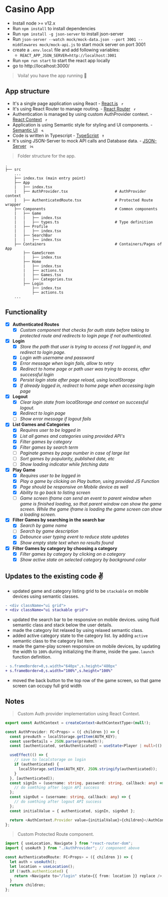 # Casino App

- Install node >= v12.x
- Run `npm install` to install dependencies
- Run `npm install -g json-server` to install json-server
- Run `json-server --watch mock/mock-data.json --port 3001 --middlewares mock/mock-api.js` to start mock server on port 3001
- create a `.env.local` file and add following variables:
  - `REACT_APP_JSON_SERVER=http://localhost:3001`
- Run `npm run start` to start the react app locally
- go to http://localhost:3000/

> Voila! you have the app running :tada:

## App structure

- It's a single page application using React - [React.js](https://reactjs.org/) &nbsp; <img src="https://slackmojis.com/emojis/1161-react/download" width="12px" height="12px" alt="reactjs">
- It's using React Router to manage routing. - [React Router](https://reacttraining.com/react-router/web/guides/quick-start) &nbsp; <img src="https://iconape.com/wp-content/files/sm/371377/svg/371377.svg" width="12px" height="12px" alt="react-router">
- Authentication is managed by using custom AuthProvider context. - [React Context](https://reactjs.org/docs/context.html) &nbsp; <img src="https://www.pngitem.com/pimgs/m/664-6644509_icon-react-js-logo-hd-png-download.png" width="12px" height="12px" alt="react-context">
- Application is using Semantic style for styling and UI components. - [Semantic UI](https://react.semantic-ui.com/) &nbsp; <img src="https://semantic-ui.com/images/logo.png" width="12px" height="12px" alt="semantic-ui">
- Code is written in Typescript - [TypeScript](https://www.typescriptlang.org/) &nbsp; <img src="https://cdn.worldvectorlogo.com/logos/typescript.svg" width="12px" height="12px" alt="typescript">
- It's using JSON-Server to mock API calls and Database data. - [JSON-Server](https://github.com/typicode/json-server) &nbsp; <img src="https://cms-assets.tutsplus.com/uploads/users/34/posts/27871/preview_image/json.jpg" width="12px" height="12px" alt="json-server">

> Folder structure for the app.

    .
    ├── src
        ...
        ├── index.tsx (main entry point)
        ├── App
        |   ├── index.tsx
        |   ├── AuthProvider.tsx                     # AuthProvider context
        |   ├── AuthenticatedRoute.tsx               # Protected Route wrapper
        ├── Components                               # Common components
        |   ├── Game
        |   |   ├── index.tsx
        |   |   ├── types.ts                         # Type definition
        |   ├── Profile
        |   |   ├── index.tsx
        |   ├── SearchBar
        |   |   ├── index.tsx
        ├── Containers                               # Containers/Pages of App
            ├── GameScreen
            |   ├── index.tsx
            ├── Home
            |   ├── index.tsx
            |   ├── actions.ts
            |   ├── Games.tsx
            |   ├── Categories.tsx
            ├── Login
                ├── index.tsx
                ├── actions.ts
        ...

## Functionality

- [x] **Authenticated Routes**
  - [x] _Custom component that checks for auth state before taking to protected route and redirects to login page if not authenticated._
- [x] **Login**
  - [x] _Store the path that user is trying to access if not logged in, and redirect to login page._
  - [x] _Login with username and password_
  - [x] _Error message when login fails, allow to retry_
  - [x] _Redirect to home page or path user was trying to access, after successful login_
  - [x] _Persist login state after page reload, using localStorage_
  - [x] _If already logged in, redirect to home page when accessing login page_
- [x] **Logout**
  - [x] _Clear login state from localStorage and context on successful logout._
  - [x] _Redirect to login page_
  - [ ] _Show error message if logout fails_
- [x] **List Games and Categories**
  - [x] _Requires user to be logged in_
  - [x] _List all games and categories using provided API's_
  - [x] _Filter games by category_
  - [x] _Filter games by search term_
  - [ ] _Paginate games by page number in case of large list_
  - [ ] _Sort games by popularity, published date, etc_
  - [ ] _Show loading indicator while fetching data_
- [x] **Play Game**
  - [x] _Requires user to be logged in_
  - [x] _Play a game by clicking on Play button, using provided JS Function_
  - [x] _Page should be responsive on Mobile device as well_
  - [x] _Ability to go back to listing screen_
  - [ ] _Game screen iframe can send an event to parent window when game is finished loading, so that parent window can show the game screen. While the game iframe is loading the game screen can show a loading screen._
- [x] **Filter Games by searching in the search bar**
  - [x] _Search by game name_
  - [ ] _Search by game description_
  - [x] _Debounce user typing event to reduce state updates_
  - [x] _Show empty state text when no results found_
- [x] **Filter Games by category by choosing a category**
  - [x] _Filter games by category by clicking on a category_
  - [x] _Show active state on selected category by background color_

## Updates to the existing code :v:

- updated game and category listing grid to be `stackable` on mobile devices using semantic classes.

```diff
- <div className="ui grid">
+ <div className="ui stackable grid">
```

- updated the search bar to be responsive on mobile devices. using fluid semantic class and stack below the user details.
- made the category list relaxed by using relaxed semantic class.
- added active category state to the category list. by adding `active` semantic class to the category list item.
- made the game-play screen responsive on mobile devices, by updating the width to `100%` during initializing the iframe, inside the `game.launch` function definition.

```diff
- s.frameBorder=0,s.width="640px",s.height="480px"
+ s.frameBorder=0,s.width="100%",s.height="100%"
```

- moved the back button to the top row of the game screen, so that game screen can occupy full grid width

## Notes

> Custom Auth provider implementation using React Context.

```typescript
export const AuthContext = createContext<AuthContextType>(null!);

const AuthProvider: FC<Props> = ({ children }) => {
  const prevAuth = localStorage.getItem(AUTH_KEY);
  const userDetails = JSON.parse(prevAuth!);
  const [authenticated, setAuthenticated] = useState<Player | null>(() => userDetails);

  useEffect(() => {
    // save to localstorage on login
    if (authenticated) {
      localStorage.setItem(AUTH_KEY, JSON.stringify(authenticated));
    }
  }, [authenticated]);
  const signIn = (username: string, password: string, callback: any) => {
    // do somthing after login API success
  };
  const signOut = (username: string, callback: any) => {
    // do somthing after logout API success
  };
  const initialValue = { authenticated, signIn, signOut };

  return <AuthContext.Provider value={initialValue}>{children}</AuthContext.Provider>;
};
```

> Custom Protected Route component.

```typescript
import { useLocation, Navigate } from "react-router-dom";
import { useAuth } from "./AuthProvider"; // component above

const AuthenticatedRoute: FC<Props> = ({ children }) => {
  let auth = useAuth();
  let location = useLocation();
  if (!auth.authenticated) {
    return <Navigate to="/login" state={{ from: location }} replace />;
  }
  return children;
};
```

